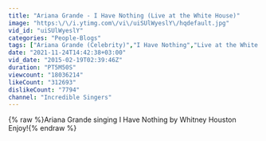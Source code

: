 ```yaml
---
title: "Ariana Grande - I Have Nothing (Live at the White House)"
image: "https:\/\/i.ytimg.com\/vi\/uiSUlWyeslY\/hqdefault.jpg"
vid_id: "uiSUlWyeslY"
categories: "People-Blogs"
tags: ["Ariana Grande (Celebrity)","I Have Nothing","Live at the White House"]
date: "2021-11-24T14:42:38+03:00"
vid_date: "2015-02-19T02:39:46Z"
duration: "PT5M50S"
viewcount: "18036214"
likeCount: "312693"
dislikeCount: "7794"
channel: "Incredible Singers"
---
```

{% raw %}Ariana Grande singing I Have Nothing by Whitney Houston<br />Enjoy!{% endraw %}
